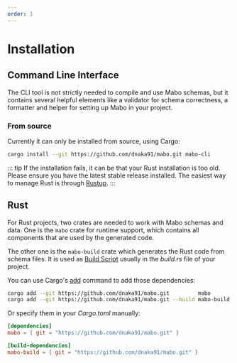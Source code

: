 ```yaml
---
order: 1
---
```


# Installation

## Command Line Interface

The CLI tool is not strictly needed to compile and use Mabo schemas, but it contains several helpful elements like a validator for schema correctness, a formatter and helper for setting up Mabo in your project.

### From source

Currently it can only be installed from source, using Cargo:

```sh
cargo install --git https://github.com/dnaka91/mabo.git mabo-cli
```

::: tip
If the installation fails, it can be that your Rust installation is too old. Please ensure you have the latest stable release installed. The easiest way to manage Rust is through [Rustup](https://rustup.rs/).
:::

## Rust

For Rust projects, two crates are needed to work with Mabo schemas and data. One is the `mabo` crate for runtime support, which contains all components that are used by the generated code.

The other one is the `mabo-build` crate which generates the Rust code from schema files. It is used as [Build Script](https://doc.rust-lang.org/cargo/reference/build-scripts.html) usually in the _build.rs_ file of your project.

You can use Cargo's [add](https://doc.rust-lang.org/cargo/commands/cargo-add.html) command to add those dependencies:

```sh
cargo add --git https://github.com/dnaka91/mabo.git         mabo
cargo add --git https://github.com/dnaka91/mabo.git --build mabo-build
```

Or specify them in your _Cargo.toml_ manually:

```toml
[dependencies]
mabo = { git = "https://github.com/dnaka91/mabo.git" }

[build-dependencies]
mabo-build = { git = "https://github.com/dnaka91/mabo.git" }
```
